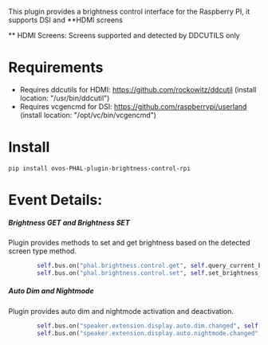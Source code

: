 This plugin provides a brightness control interface for the Raspberry PI, it supports DSI and **HDMI screens

** HDMI Screens: Screens supported and detected by DDCUTILS only

# Requirements
- Requires ddcutils for HDMI: https://github.com/rockowitz/ddcutil (install location: "/usr/bin/ddcutil")
- Requires vcgencmd for DSI: https://github.com/raspberrypi/userland (install location: "/opt/vc/bin/vcgencmd")

# Install

`pip install ovos-PHAL-plugin-brightness-control-rpi`

# Event Details:

##### Brightness GET and Brightness SET

Plugin provides methods to set and get brightness based on the detected screen type method.

```python
        self.bus.on("phal.brightness.control.get", self.query_current_brightness)
        self.bus.on("phal.brightness.control.set", self.set_brightness_from_bus)
```

##### Auto Dim and Nightmode

Plugin provides auto dim and nightmode activation and deactivation.

```python
        self.bus.on("speaker.extension.display.auto.dim.changed", self.is_auto_dim_enabled)
        self.bus.on("speaker.extension.display.auto.nightmode.changed", self.is_auto_night_mode_enabled)
```
